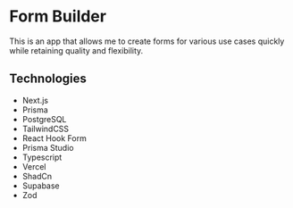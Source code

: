 # Form Builder

This is an app that allows me to create forms for various use cases quickly while retaining quality and flexibility.

## Technologies

-   Next.js
-   Prisma
-   PostgreSQL
-   TailwindCSS
-   React Hook Form
-   Prisma Studio
-   Typescript
-   Vercel
-   ShadCn
-   Supabase
-   Zod
